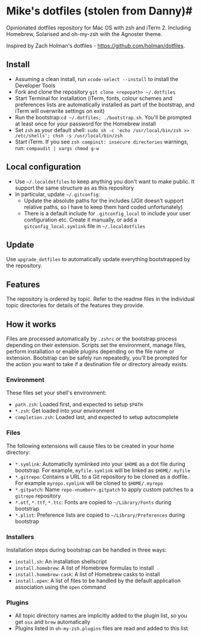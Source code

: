 # Mike's dotfiles (stolen from Danny)#

Opinionated dotfiles repository for Mac OS with zsh and iTerm 2. Including Homebrew, Solarised and oh-my-zsh with the Agnoster theme.

Inspired by Zach Holman's dotfiles - https://github.com/holman/dotfiles.

## Install ##

- Assuming a clean install, run `xcode-select --install` to install the Developer Tools
- Fork and clone the repository `git clone <repopath> ~/.dotfiles`
- Start Terminal for installation (iTerm, fonts, colour schemes and preferences lists are automatically installed as part of the bootstrap, and iTerm will overwrite settings on exit)
- Run the bootstrap:`cd ~/.dotfiles; ./bootstrap.sh`. You'll be prompted at least once for your password for the Homebrew install
- Set `zsh` as your default shell: `sudo sh -c 'echo /usr/local/bin/zsh >> /etc/shells'; chsh -s /usr/local/bin/zsh`
- Start iTerm. If you see `zsh compinit: insecure directories` warnings, run: `compaudit | xargs chmod g-w`

## Local configuration ##

- Use `~/.localdotfiles` to keep anything you don't want to make public. It support the same structure as as this repository
- In particular, update `~/.gitconfig`:
    - Update the absolute paths for the includes (JGit doesn't support relative paths, so I have to keep them hard coded unfortunately)
    - There is a default include for `.gitconfig_local` to include your user configuration etc. Create it manually, or add a `gitconfig_local.symlink` file in `~/.localdotfiles`

## Update ##

Use `upgrade_dotfiles` to automatically update everything bootstrapped by the repository.

## Features ##

The repository is ordered by topic. Refer to the readme files in the individual topic directories for details of the features they provide.

## How it works ##

Files are processed automatically by `.zshrc` or the bootstrap process depending on their extension. Scripts set the environment, manage files, perform installation or enable plugins depending on the file name or extension. Bootstrap can be safely run repeatedly, you'll be prompted for the action you want to take if a destination file or directory already exists.

### Environment ###

These files set your shell's environment:

- `path.zsh`: Loaded first, and expected to setup `$PATH`
- `*.zsh`: Get loaded into your environment
- `completion.zsh`: Loaded last, and expected to setup autocomplete

### Files ###

The following extensions will cause files to be created in your home directory:

- `*.symlink`: Automaticlly symlinked into your `$HOME` as a dot file during bootstrap. For example, `myfile.symlink` will be linked as `$HOME/.myfile`
- `*.gitrepo`: Contains a URL to a Git repository to be cloned as a dotfile. For example `myrepo.symlink` will be cloned to `$HOME/.myrepo`
- `*.gitpatch`: Name `repo-<number>.gitpatch` to apply custom patches to a `gitrepo` repository
- `*.otf`, `*.ttf`, `*.ttc`: Fonts are copied to `~/Library/Fonts` during bootstrap
- `*.plist`: Preference lists are copied to `~/Library/Preferences` during bootstrap

### Installers ###

Installation steps during bootstrap can be handled in three ways:

- `install.sh`: An installation shellscript
- `install.homebrew`: A list of Homebrew formulas to install
- `install.homebrew-cask`: A list of Homebrew casks to install
- `install.open`: A list of files to be handled by the default application association using the `open` command

### Plugins ###

- All topic directory names are implicitly added to the plugin list, so you get `osx` and `brew` automatically
- Plugins listed in `oh-my-zsh.plugins` files are read and added to this list
